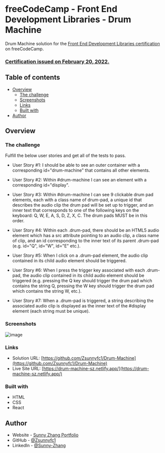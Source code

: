 # freeCodeCamp - Front End Development Libraries - Drum Machine

Drum Machine solution for the [Front End Development Libraries certification](https://www.freecodecamp.org/learn/front-end-development-libraries/) on freeCodeCamp.

### [Certification issued on February 20, 2022.](https://www.freecodecamp.org/certification/zsunnyfc1/front-end-development-libraries) 

## Table of contents

- [Overview](#overview)
  - [The challenge](#the-challenge)
  - [Screenshots](#screenshots)
  - [Links](#links)
  - [Built with](#built-with)
- [Author](#author)

## Overview

### The challenge

Fulfill the below user stories and get all of the tests to pass.
- User Story #1: I should be able to see an outer container with a corresponding id="drum-machine" that contains all other elements.

- User Story #2: Within #drum-machine I can see an element with a corresponding id="display".

- User Story #3: Within #drum-machine I can see 9 clickable drum pad elements, each with a class name of drum-pad, a unique id that describes the audio clip the drum pad will be set up to trigger, and an inner text that corresponds to one of the following keys on the keyboard: Q, W, E, A, S, D, Z, X, C. The drum pads MUST be in this order.

- User Story #4: Within each .drum-pad, there should be an HTML5 audio element which has a src attribute pointing to an audio clip, a class name of clip, and an id corresponding to the inner text of its parent .drum-pad (e.g. id="Q", id="W", id="E" etc.).

- User Story #5: When I click on a .drum-pad element, the audio clip contained in its child audio element should be triggered.

- User Story #6: When I press the trigger key associated with each .drum-pad, the audio clip contained in its child audio element should be triggered (e.g. pressing the Q key should trigger the drum pad which contains the string Q, pressing the W key should trigger the drum pad which contains the string W, etc.).

- User Story #7: When a .drum-pad is triggered, a string describing the associated audio clip is displayed as the inner text of the #display element (each string must be unique).

### Screenshots
![image](https://user-images.githubusercontent.com/79604811/158439060-683b8b54-c149-42e3-a5dc-b6593f58a4a3.png)

### Links

- Solution URL: [https://github.com/Zsunnyfc1/Drum-Machine](https://github.com/Zsunnyfc1/Drum-Machine)
- Live Site URL: [https://drum-machine-sz.netlify.app/](https://drum-machine-sz.netlify.app/)


### Built with
- HTML
- CSS
- React

## Author

- Website - [Sunny Zhang Portfolio](https://sunny-zhang-portfolio.netlify.app/)
- GitHub - [@Zsunnyfc1](https://github.com/Zsunnyfc1)
- LinkedIn - [@Sunny-Zhang](https://www.linkedin.com/in/sunny-zhang-3a773214b/)
